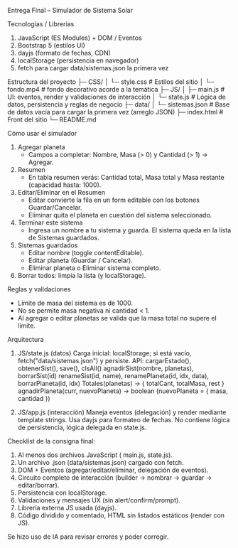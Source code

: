Entrega Final – Simulador de Sistema Solar

Tecnologías / Librerías
1. JavaScript (ES Modules) + DOM / Eventos
2. Bootstrap 5 (estilos UI)
3. dayjs (formato de fechas, CDN)
4. localStorage (persistencia en navegador)
5. fetch para cargar data/sistemas.json la primera vez

Estructura del proyecto
├─ CSS/
│  └─ style.css     # Estilos del sitio
│  └─ fondo.mp4     # fondo decorativo acorde a la temática
├─ JS/
│  ├─ main.js        # UI: eventos, render y validaciones de interacción
│  └─ state.js       # Lógica de datos, persistencia y reglas de negocio
├─ data/
│  └─ sistemas.json  # Base de datos vacía para cargar la primera vez (arreglo JSON)
├─ index.html        # Front del sitio
└─ README.md

Cómo usar el simulador

1. Agregar planeta
    - Campos a completar: Nombre, Masa (> 0) y Cantidad (> 1) -> Agregar.
2. Resumen
    - En tabla resumen verás: Cantidad total, Masa total y Masa restante (capacidad hasta: 1000).
3. Editar/Eliminar en el Resumen
    - Editar convierte la fila en un form editable con los botones Guardar/Cancelar.
    - Eliminar quita el planeta en cuestión del sistema seleccionado.
4. Terminar este sistema
    - Ingresa un nombre a tu sistema y guarda. El sistema queda en la lista de Sistemas guardados.
5. Sistemas guardados
    - Editar nombre (toggle contentEditable).
    - Editar planeta (Guardar / Cancelar).
    - Eliminar planeta o Eliminar sistema completo.
6. Borrar todos: limpia la lista (y localStorage).

Reglas y validaciones

- Límite de masa del sistema es de 1000.
- No se permite masa negativa ni cantidad < 1.
- Al agregar o editar planetas se valida que la masa total no supere el límite.

Arquitectura

1. JS/state.js (datos)
    Carga inicial: localStorage; si está vacío, fetch("data/sistemas.json") y persiste.
    API:
        cargarEstado(), obtenerSist(), save(), clsAll()
        agnadirSist(nombre, planetas), borrarSist(id)
        renameSist(id, name), renamePlaneta(id, idx, data), borrarPlaneta(id, idx)
        Totales(planetas) → { totalCant, totalMasa, rest }
        agnadirPlaneta(curr, nuevoPlaneta) → boolean (nuevoPlaneta = { masa, cantidad })

2. JS/app.js (interacción)
    Maneja eventos (delegación) y render mediante template strings.
    Usa dayjs para formateo de fechas.
    No contiene lógica de persistencia, lógica delegada en state.js.

Checklist de la consigna final:

1. Al menos dos archivos JavaScript ( main.js, state.js).
2. Un archivo .json (data/sistemas.json) cargado con fetch.
3. DOM + Eventos (agregar/editar/eliminar, delegación de eventos).
4. Circuito completo de interacción (builder -> nombrar -> guardar -> editar/borrar).
5. Persistencia con localStorage.
6. Validaciones y mensajes UX (sin alert/confirm/prompt).
7. Librería externa JS usada (dayjs).
8. Código dividido y comentado, HTML sin listados estáticos (render con JS).

Se hizo uso de IA para revisar errores y poder corregir.